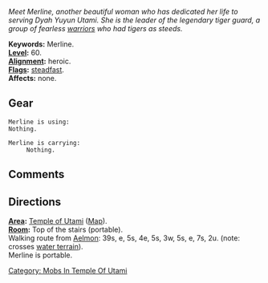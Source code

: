 *Meet Merline, another beautiful woman who has dedicated her life to
serving Dyah Yuyun Utami. She is the leader of the legendary tiger
guard, a group of fearless [warriors](:Category:_Warriors "wikilink")
who had tigers as steeds.*

**Keywords:** Merline.  
**[Level](Level "wikilink"):** 60.  
**[Alignment](Alignment "wikilink"):** heroic.  
**[Flags](:Category:_Mob_Types "wikilink"):**
[steadfast](Sentinel_Mobs "wikilink").  
**Affects:** none.  

## Gear

`Merline is using:`  
`Nothing.`

`Merline is carrying:`  
`     Nothing.`

## Comments

## Directions

**[Area](:Category:_Areas "wikilink"):** [Temple of
Utami](:Category:_Temple_Of_Utami "wikilink")
([Map](Temple_Of_Utami_Map "wikilink")).  
**[Room](:Category:_Rooms "wikilink"):** Top of the stairs (portable).  
Walking route from [Aelmon](Aelmon "wikilink"): 39s, e, 5s, 4e, 5s, 3w,
5s, e, 7s, 2u. (note: crosses [water
terrain](Water_Terrain "wikilink")).  
Merline is portable.  

[Category: Mobs In Temple Of
Utami](Category:_Mobs_In_Temple_Of_Utami "wikilink")
